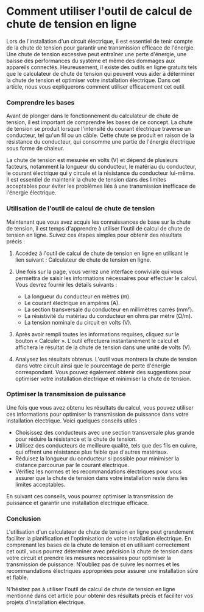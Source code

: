 Comment utiliser l'outil de calcul de chute de tension en ligne
===============================================================

Lors de l'installation d'un circuit électrique, il est essentiel de tenir compte de la chute de tension pour garantir une transmission efficace de l'énergie. Une chute de tension excessive peut entraîner une perte d'énergie, une baisse des performances du système et même des dommages aux appareils connectés. Heureusement, il existe des outils en ligne gratuits tels que le calculateur de chute de tension qui peuvent vous aider à déterminer la chute de tension et optimiser votre installation électrique. Dans cet article, nous vous expliquerons comment utiliser efficacement cet outil.

### Comprendre les bases

Avant de plonger dans le fonctionnement du calculateur de chute de tension, il est important de comprendre les bases de ce concept. La chute de tension se produit lorsque l'intensité du courant électrique traverse un conducteur, tel qu'un fil ou un câble. Cette chute se produit en raison de la résistance du conducteur, qui consomme une partie de l'énergie électrique sous forme de chaleur.

La chute de tension est mesurée en volts (V) et dépend de plusieurs facteurs, notamment la longueur du conducteur, le matériau du conducteur, le courant électrique qui y circule et la résistance du conducteur lui-même. Il est essentiel de maintenir la chute de tension dans des limites acceptables pour éviter les problèmes liés à une transmission inefficace de l'énergie électrique.

### Utilisation de l'outil de calcul de chute de tension

Maintenant que vous avez acquis les connaissances de base sur la chute de tension, il est temps d'apprendre à utiliser l'outil de calcul de chute de tension en ligne. Suivez ces étapes simples pour obtenir des résultats précis :

1. Accédez à l'outil de calcul de chute de tension en ligne en utilisant le lien suivant : Calculateur de chute de tension en ligne.
2. Une fois sur la page, vous verrez une interface conviviale qui vous permettra de saisir les informations nécessaires pour effectuer le calcul. Vous devrez fournir les détails suivants :
    
    
    - La longueur du conducteur en mètres (m).
    - Le courant électrique en ampères (A).
    - La section transversale du conducteur en millimètres carrés (mm²).
    - La résistivité du matériau du conducteur en ohms par mètre (Ω/m).
    - La tension nominale du circuit en volts (V).
3. Après avoir rempli toutes les informations requises, cliquez sur le bouton « Calculer ». L'outil effectuera instantanément le calcul et affichera le résultat de la chute de tension dans une unité de volts (V).
4. Analysez les résultats obtenus. L'outil vous montrera la chute de tension dans votre circuit ainsi que le pourcentage de perte d'énergie correspondant. Vous pouvez également obtenir des suggestions pour optimiser votre installation électrique et minimiser la chute de tension.

### Optimiser la transmission de puissance

Une fois que vous avez obtenu les résultats du calcul, vous pouvez utiliser ces informations pour optimiser la transmission de puissance dans votre installation électrique. Voici quelques conseils utiles :

- Choisissez des conducteurs avec une section transversale plus grande pour réduire la résistance et la chute de tension.
- Utilisez des conducteurs de meilleure qualité, tels que des fils en cuivre, qui offrent une résistance plus faible que d'autres matériaux.
- Réduisez la longueur du conducteur si possible pour minimiser la distance parcourue par le courant électrique.
- Vérifiez les normes et les recommandations électriques pour vous assurer que la chute de tension dans votre installation reste dans les limites acceptables.

En suivant ces conseils, vous pourrez optimiser la transmission de puissance et garantir une installation électrique efficace.

### Conclusion

L'utilisation d'un calculateur de chute de tension en ligne peut grandement faciliter la planification et l'optimisation de votre installation électrique. En comprenant les bases de la chute de tension et en utilisant correctement cet outil, vous pourrez déterminer avec précision la chute de tension dans votre circuit et prendre les mesures nécessaires pour optimiser la transmission de puissance. N'oubliez pas de suivre les normes et les recommandations électriques appropriées pour assurer une installation sûre et fiable.

N'hésitez pas à utiliser l'outil de calcul de chute de tension en ligne mentionné dans cet article pour obtenir des résultats précis et faciliter vos projets d'installation électrique.